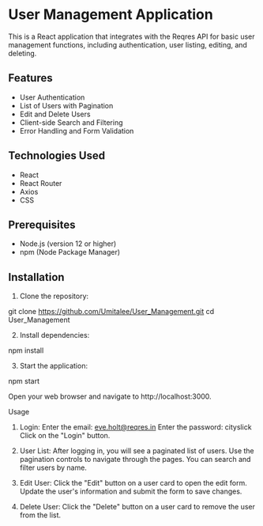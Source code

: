 # User Management Application

This is a React application that integrates with the Reqres API for basic user management functions, including authentication, user listing, editing, and deleting.

## Features

- User Authentication
- List of Users with Pagination
- Edit and Delete Users
- Client-side Search and Filtering
- Error Handling and Form Validation

## Technologies Used

- React
- React Router
- Axios
- CSS

## Prerequisites

- Node.js (version 12 or higher)
- npm (Node Package Manager)

## Installation

1. Clone the repository:
   
git clone https://github.com/Umitalee/User_Management.git
cd User_Management

2. Install dependencies:
   
npm install

3. Start the application:

npm start

Open your web browser and navigate to http://localhost:3000.

Usage
1. Login:
Enter the email: eve.holt@reqres.in
Enter the password: cityslick
Click on the "Login" button.

2. User List:
After logging in, you will see a paginated list of users.
Use the pagination controls to navigate through the pages.
You can search and filter users by name.

3. Edit User:
Click the "Edit" button on a user card to open the edit form.
Update the user's information and submit the form to save changes.

4. Delete User:
Click the "Delete" button on a user card to remove the user from the list.
